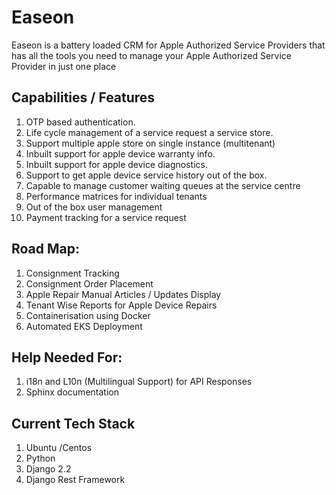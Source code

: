 # Easeon
Easeon is a battery loaded CRM for Apple Authorized Service Providers that has all the  tools you need to
manage your Apple Authorized Service Provider in just one place

## Capabilities / Features
1. OTP based authentication.
2. Life cycle management of a service request a service store.
3. Support multiple apple store on single instance (multitenant)
4. Inbuilt support for apple device warranty info.
5. Inbuilt support for apple device diagnostics.
6. Support to get apple device service history out of the box.
7. Capable to manage customer waiting queues at the service centre
8. Performance matrices for individual tenants
9. Out of the box user management
10. Payment tracking for a service request

## Road Map:
1. Consignment Tracking
2. Consignment Order Placement
3. Apple Repair Manual Articles / Updates Display
4. Tenant Wise Reports for Apple Device Repairs
5. Containerisation using Docker
6. Automated EKS Deployment

## Help Needed For:
1. i18n and L10n (Multilingual Support) for API Responses
2. Sphinx documentation


## Current Tech Stack
  1. Ubuntu /Centos
  2. Python
  3. Django 2.2
  4. Django Rest Framework
